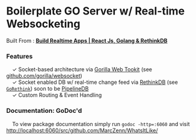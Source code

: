 # Boilerplate GO Server w/ Real-time Websocketing

Built From : [**Build Realtime Apps | React Js, Golang & RethinkDB**](https://www.udemy.com/realtime-apps-with-reactjs-golang-rethinkdb/learn/v4/content)

### Features

&nbsp; &nbsp; ✓ Socket-based architecture via [Gorilla Web Tookit](http://www.gorillatoolkit.org/) (see [github.com/gorilla/websocket](github.com/gorilla/websocket))<br>
&nbsp; &nbsp; ✓ Socket enabled DB w/ real-time change feed via [RethinkDB](https://www.rethinkdb.com/) (see [`GoRethink`](https://github.com/GoRethink/gorethink)) soon to be [PipelineDB](https://www.pipelinedb.com/)<br>
&nbsp; &nbsp; ✓ Custom Routing & Event Handling<br>

### Documentation: GoDoc'd

&nbsp; &nbsp; To view package documentation simply run `godoc -http=:6060` and visit [http://localhost:6060/src/github.com/MarcZenn/WhatsItLike/](http://localhost:6060/src/github.com/MarcZenn/WhatsItLike/)<br>
